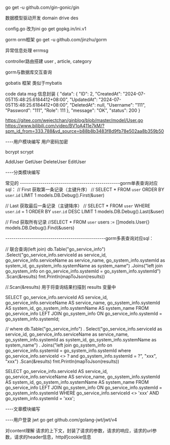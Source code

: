 go get -u github.com/gin-gonic/gin

数据模型驱动开发
domain drive des

config.go 改为ini
go get gopkg.in/ini.v1

gorm orm框架
go get -u github.com/jinzhu/gorm

异常信息处理
errmsg

controller路由搭建
user , article, category

gorm与数据库交互查询

gobatis 框架 类似于mybatis

code data msg 信息封装
{
"data": {
"ID": 2,
"CreatedAt": "2024-07-05T15:48:25.6184412+08:00",
"UpdatedAt": "2024-07-05T15:48:25.6184412+08:00",
"DeletedAt": null,
"Username": "111",
"Password": "111",
"Role": 111
},
"message": "OK",
"status": 200
}

https://gitee.com/wejectchan/ginblog/blob/master/model/User.go
https://www.bilibili.com/video/BV1oA411e7kM/?spm_id_from=333.788&vd_source=b88b8b3483f8d9fb78e502aa8b359b50

----用户模块编写
用户密码加密

bcrypt
scrypt

AddUser
GetUser
DeleteUser
EditUser

----分类模块编写

常见的
-------------------------------------------------gorm单表查询对应sql：
// First 获取第一条记录（主键升序）
// SELECT * FROM `user` ORDER BY `user`.`id` LIMIT 1
models.DB.Debug().First(&user)

// Last 获取最后一条记录（主键降序）
// SELECT * FROM `user` WHERE `user`.`id` = 1 ORDER BY `user`.`id` DESC LIMIT 1
models.DB.Debug().Last(&user)

// Find 获取所有记录
//SELECT * FROM `user`
users := []models.User{}
models.DB.Debug().Find(&users)

-------------------------------------------------gorm多表查询对应sql：

// 联合查询(left join)
db.Table("go_service_info")
.Select("go_service_info.serviceId as service_id, go_service_info.serviceName as service_name, go_system_info.systemId
as system_id, go_system_info.systemName as system_name")
.Joins("left join go_system_info on go_service_info.systemId = go_system_info.systemId")
.Scan(&results)
fmt.Println(mapToJson(results))

//.Scan(&results) 用于将查询结果扫描到 results 变量中

SELECT
go_service_info.serviceId AS service_id,
go_service_info.serviceName AS service_name,
go_system_info.systemId AS system_id,
go_system_info.systemName AS system_name
FROM
go_service_info
LEFT JOIN
go_system_info
ON
go_service_info.systemId = go_system_info.systemId;

// where
db.Table("go_service_info")
. Select("go_service_info.serviceId as service_id, go_service_info.serviceName as service_name, go_system_info.systemId
as system_id, go_system_info.systemName as system_name")
. Joins("left join go_system_info on go_service_info.systemId = go_system_info.systemId where
go_service_info.serviceId <> ? and go_system_info.systemId = ?", "xxx", "xxx")
.Scan(&results)
fmt.Println(mapToJson(results))

SELECT
go_service_info.serviceId AS service_id,
go_service_info.serviceName AS service_name,
go_system_info.systemId AS system_id,
go_system_info.systemName AS system_name
FROM
go_service_info
LEFT JOIN
go_system_info
ON
go_service_info.systemId = go_system_info.systemId
WHERE
go_service_info.serviceId <> 'xxx'
AND go_system_info.systemId = 'xxx';

----文章模块编写

----用户登录 jwt
go get github.com/golang-jwt/jwt/v4




对content理解
请求的上下文，封装了请求的参数，请求的响应，请求的url参数，请求的header信息，http的cookie信息